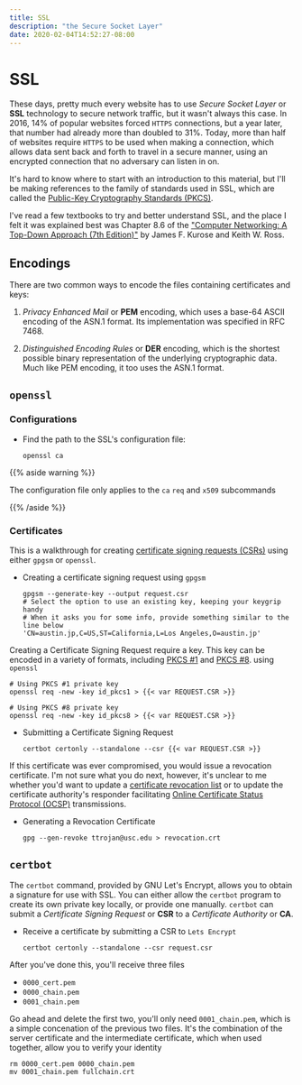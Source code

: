 ```yaml
---
title: SSL
description: "the Secure Socket Layer"
date: 2020-02-04T14:52:27-08:00
---
```


# SSL 

These days, pretty much every website has to use *Secure Socket Layer* or **SSL** technology to secure network traffic, but it wasn't always this case. In 2016, 14% of popular websites forced `HTTPS` connections, but a year later, that number had already more than doubled to 31%. Today, more than half of websites require `HTTPS` to be used when making a connection, which allows data sent back and forth to travel in a secure manner, using an encrypted connection that no adversary can listen in on.

It's hard to know where to start with an introduction to this material, but I'll
be making references to the family of standards used in SSL, which are called
the [Public-Key Cryptography Standards (PKCS)][PKCS].

[PKCS]: https://en.wikipedia.org/wiki/PKCS

I've read a few textbooks to try and better understand SSL, and the place I felt
it was explained best was Chapter 8.6 of the ["Computer Networking: A Top-Down
Approach (7th Edition)"][Computer Networking] by James F. Kurose and Keith W.
Ross.

[Computer Networking]: https://www.amazon.com/dp/1292153598/

## Encodings

There are two common ways to encode the files containing certificates and keys:

1. *Privacy Enhanced Mail* or **PEM** encoding, which uses a base-64 ASCII
   encoding of the ASN.1 format. Its implementation was specified in RFC 7468.

1. *Distinguished Encoding Rules* or **DER** encoding, which is the shortest
   possible binary representation of the underlying cryptographic data. Much
   like PEM encoding, it too uses the ASN.1 format.


## `openssl`

### Configurations

* Find the path to the SSL's configuration file:

    ```shell script
    openssl ca
    ```

{{% aside warning %}}

The configuration file only applies to the `ca` `req` and `x509` subcommands

{{% /aside %}}

### Certificates

This is a walkthrough for creating [certificate signing requests (CSRs)](https://en.wikipedia.org/wiki/Certificate_signing_request) using either `gpgsm` or `openssl`.

* Creating a certificate signing request using `gpgsm`

    ```shell script
    gpgsm --generate-key --output request.csr
    # Select the option to use an existing key, keeping your keygrip handy
    # When it asks you for some info, provide something similar to the line below
    'CN=austin.jp,C=US,ST=California,L=Los Angeles,O=austin.jp'
    ```

Creating a Certificate Signing Request require a key. This key can be encoded in a variety of formats, including [PKCS #1](https://en.wikipedia.org/wiki/PKCS_1) and [PKCS #8](https://en.wikipedia.org/wiki/PKCS_8). using `openssl`

  ```shell script
  # Using PKCS #1 private key
  openssl req -new -key id_pkcs1 > {{< var REQUEST.CSR >}}

  # Using PKCS #8 private key
  openssl req -new -key id_pkcs8 > {{< var REQUEST.CSR >}}
  ```

* Submitting a Certificate Signing Request

    ```shell script
    certbot certonly --standalone --csr {{< var REQUEST.CSR >}}
    ```

If this certificate was ever compromised, you would issue a revocation certificate. I'm not sure what you do next, however, it's unclear to me whether you'd want to update a [certificate revocation list](https://en.wikipedia.org/wiki/Certificate_revocation_list) or to update the certificate authority's responder facilitating [Online Certificate Status Protocol (OCSP)](https://en.wikipedia.org/wiki/Online_Certificate_Status_Protocol) transmissions.

* Generating a Revocation Certificate

    ```shell script
    gpg --gen-revoke ttrojan@usc.edu > revocation.crt
    ```

## `certbot`

The `certbot` command, provided by GNU Let's Encrypt, allows you to obtain a signature for use with SSL. You can either allow the `certbot` program to create its own private key locally, or provide one manually. `certbot` can submit a *Certificate Signing Request* or **CSR** to a *Certificate Authority* or **CA**.

* Receive a certificate by submitting a CSR to `Lets Encrypt`

    ```shell script
    certbot certonly --standalone --csr request.csr
    ```

After you've done this, you'll receive three files

* `0000_cert.pem`
* `0000_chain.pem`
* `0001_chain.pem`

Go ahead and delete the first two, you'll only need `0001_chain.pem`, which is a simple concenation of the previous two files. It's the combination of the server certificate and the intermediate certificate, which when used together, allow you to verify your identity

```shell script
rm 0000_cert.pem 0000_chain.pem
mv 0001_chain.pem fullchain.crt
```


